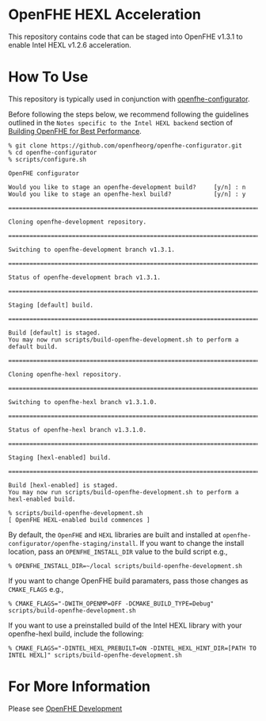 # OpenFHE HEXL Acceleration

This repository contains code that can be staged into OpenFHE v1.3.1 to enable Intel HEXL v1.2.6 acceleration.

# How To Use

This repository is typically used in conjunction with [openfhe-configurator](https://github.com/openfheorg/openfhe-configurator).

Before following the steps below, we recommend following the guidelines outlined in the `Notes specific to the Intel HEXL backend` section of
[Building OpenFHE for Best Performance](https://github.com/openfheorg/openfhe-development/blob/main/docs/static_docs/Best_Performance.md).

```
% git clone https://github.com/openfheorg/openfhe-configurator.git
% cd openfhe-configurator
% scripts/configure.sh

OpenFHE configurator

Would you like to stage an openfhe-development build?     [y/n] : n
Would you like to stage an openfhe-hexl build?            [y/n] : y

===============================================================================

Cloning openfhe-development repository.

===============================================================================

Switching to openfhe-development branch v1.3.1.

===============================================================================

Status of openfhe-development brach v1.3.1.

===============================================================================

Staging [default] build.

===============================================================================

Build [default] is staged.
You may now run scripts/build-openfhe-development.sh to perform a default build.

===============================================================================

Cloning openfhe-hexl repository.

===============================================================================

Switching to openfhe-hexl branch v1.3.1.0.

===============================================================================

Status of openfhe-hexl branch v1.3.1.0.

===============================================================================

Staging [hexl-enabled] build.

===============================================================================

Build [hexl-enabled] is staged.
You may now run scripts/build-openfhe-development.sh to perform a hexl-enabled build.

% scripts/build-openfhe-development.sh
[ OpenFHE HEXL-enabled build commences ]
```

By default, the `OpenFHE` and `HEXL` libraries are built and installed at `openfhe-configurator/openfhe-staging/install`.
If you want to change the install location, pass an `OPENFHE_INSTALL_DIR` value to the build script e.g.,

```
% OPENFHE_INSTALL_DIR=~/local scripts/build-openfhe-development.sh
```

If you want to change OpenFHE build paramaters, pass those changes as `CMAKE_FLAGS` e.g.,

```
% CMAKE_FLAGS="-DWITH_OPENMP=OFF -DCMAKE_BUILD_TYPE=Debug" scripts/build-openfhe-development.sh
```

If you want to use a preinstalled build of the Intel HEXL library with your openfhe-hexl build, include the following:

```
% CMAKE_FLAGS="-DINTEL_HEXL_PREBUILT=ON -DINTEL_HEXL_HINT_DIR=[PATH TO INTEL HEXL]" scripts/build-openfhe-development.sh
```

# For More Information

Please see [OpenFHE Development](https://github.com/openfheorg/openfhe-development)
